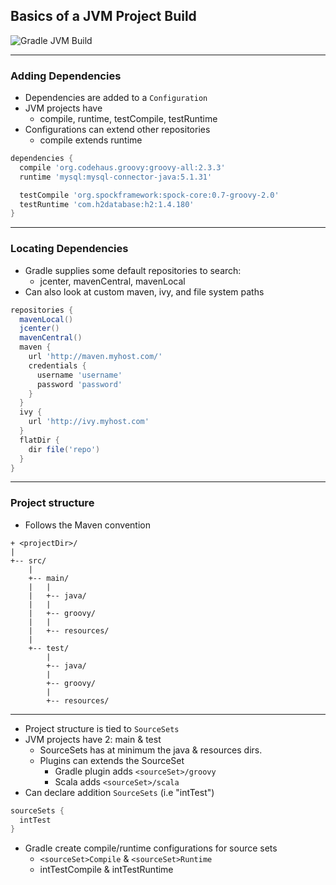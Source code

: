## Basics of a JVM Project Build

![Gradle JVM Build](images/gradle-build.jpg)

----

### Adding Dependencies

* Dependencies are added to a `Configuration`
* JVM projects have
  * compile, runtime, testCompile, testRuntime
* Configurations can extend other repositories
  * compile extends runtime

```groovy
dependencies {
  compile 'org.codehaus.groovy:groovy-all:2.3.3'
  runtime 'mysql:mysql-connector-java:5.1.31'

  testCompile 'org.spockframework:spock-core:0.7-groovy-2.0'
  testRuntime 'com.h2database:h2:1.4.180'
}
```

----

### Locating Dependencies

* Gradle supplies some default repositories to search:
  * jcenter, mavenCentral, mavenLocal
* Can also look at custom maven, ivy, and file system paths

```groovy
repositories {
  mavenLocal()
  jcenter()
  mavenCentral()
  maven {
    url 'http://maven.myhost.com/'
    credentials {
      username 'username'
      password 'password'
    }
  }
  ivy {
    url 'http://ivy.myhost.com'
  }
  flatDir {
    dir file('repo')
  }
}
```

----

### Project structure

* Follows the Maven convention

```
+ <projectDir>/
|
+-- src/
    |
    +-- main/
    |   |
    |   +-- java/
    |   |
    |   +-- groovy/
    |   |
    |   +-- resources/
    |
    +-- test/
        |
        +-- java/
        |
        +-- groovy/
        |
        +-- resources/
```

----

* Project structure is tied to `SourceSets`
* JVM projects have 2: main & test
  * SourceSets has at minimum the java & resources dirs.
  * Plugins can extends the SourceSet
    * Gradle plugin adds `<sourceSet>/groovy`
    * Scala adds `<sourceSet>/scala`
* Can declare addition `SourceSets` (i.e "intTest")

```groovy
sourceSets {
  intTest
}
```

* Gradle create compile/runtime configurations for source sets
  * `<sourceSet>Compile` & `<sourceSet>Runtime`
  * intTestCompile & intTestRuntime
